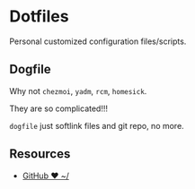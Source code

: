 # Dotfiles

Personal customized configuration files/scripts.

## Dogfile

Why not `chezmoi`, `yadm`, `rcm`, `homesick`.

They are so complicated!!!

`dogfile` just softlink files and git repo, no more.

## Resources

- [GitHub ❤ ~/](https://dotfiles.github.io/utilities/)
